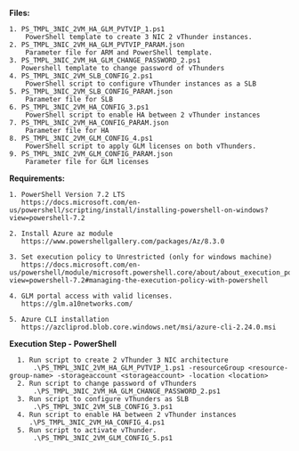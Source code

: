 **Files:**

    1. PS_TMPL_3NIC_2VM_HA_GLM_PVTVIP_1.ps1
        PowerShell template to create 3 NIC 2 vThunder instances.
    2. PS_TMPL_3NIC_2VM_HA_GLM_PVTVIP_PARAM.json
        Parameter file for ARM and PowerShell template.
    3. PS_TMPL_3NIC_2VM_HA_GLM_CHANGE_PASSWORD_2.ps1
       Powershell template to change password of vThunders
    4. PS_TMPL_3NIC_2VM_SLB_CONFIG_2.ps1
        PowerShell script to configure vThunder instances as a SLB 
    5. PS_TMPL_3NIC_2VM_SLB_CONFIG_PARAM.json
        Parameter file for SLB
    6. PS_TMPL_3NIC_2VM_HA_CONFIG_3.ps1
        PowerShell script to enable HA between 2 vThunder instances
    7. PS_TMPL_3NIC_2VM_HA_CONFIG_PARAM.json
        Parameter file for HA
    8. PS_TMPL_3NIC_2VM_GLM_CONFIG_4.ps1
        PowerShell script to apply GLM licenses on both vThunders.
    9. PS_TMPL_3NIC_2VM_GLM_CONFIG_PARAM.json
        Parameter file for GLM licenses

**Requirements:**

    1. PowerShell Version 7.2 LTS
	   https://docs.microsoft.com/en-us/powershell/scripting/install/installing-powershell-on-windows?view=powershell-7.2
	   
    2. Install Azure az module
       https://www.powershellgallery.com/packages/Az/8.3.0
	
    3. Set execution policy to Unrestricted (only for windows machine)
       https://docs.microsoft.com/en-us/powershell/module/microsoft.powershell.core/about/about_execution_policies?view=powershell-7.2#managing-the-execution-policy-with-powershell
    	
    4. GLM portal access with valid licenses.
       https://glm.a10networks.com/
	  
	5. Azure CLI installation
	   https://azcliprod.blob.core.windows.net/msi/azure-cli-2.24.0.msi
	   
**Execution Step - PowerShell**

      1. Run script to create 2 vThunder 3 NIC architecture
          .\PS_TMPL_3NIC_2VM_HA_GLM_PVTVIP_1.ps1 -resourceGroup <resource-group-name> -storageaccount <storageaccount> -location <location>
      2. Run script to change password of vThunders
          .\PS_TMPL_3NIC_2VM_HA_GLM_CHANGE_PASSWORD_2.ps1
      3. Run script to configure vThunders as SLB
          .\PS_TMPL_3NIC_2VM_SLB_CONFIG_3.ps1 
      4. Run script to enable HA between 2 vThunder instances
         .\PS_TMPL_3NIC_2VM_HA_CONFIG_4.ps1 
      5. Run script to activate vThunder.
          .\PS_TMPL_3NIC_2VM_GLM_CONFIG_5.ps1
